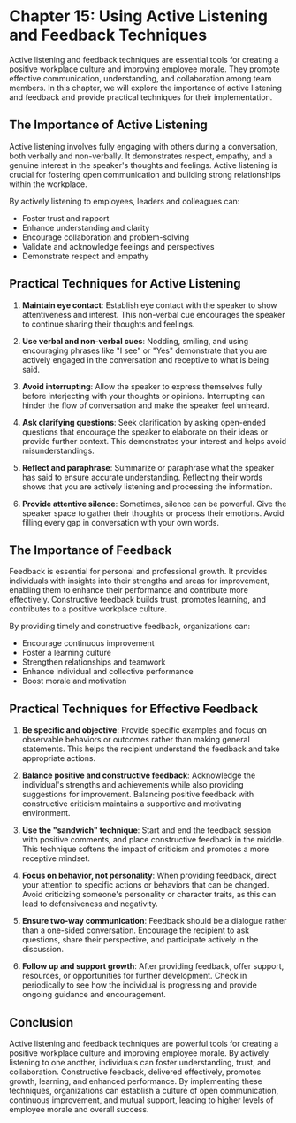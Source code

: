 Chapter 15: Using Active Listening and Feedback Techniques
==========================================================

Active listening and feedback techniques are essential tools for creating a positive workplace culture and improving employee morale. They promote effective communication, understanding, and collaboration among team members. In this chapter, we will explore the importance of active listening and feedback and provide practical techniques for their implementation.

**The Importance of Active Listening**
--------------------------------------

Active listening involves fully engaging with others during a conversation, both verbally and non-verbally. It demonstrates respect, empathy, and a genuine interest in the speaker's thoughts and feelings. Active listening is crucial for fostering open communication and building strong relationships within the workplace.

By actively listening to employees, leaders and colleagues can:

* Foster trust and rapport
* Enhance understanding and clarity
* Encourage collaboration and problem-solving
* Validate and acknowledge feelings and perspectives
* Demonstrate respect and empathy

**Practical Techniques for Active Listening**
---------------------------------------------

1. **Maintain eye contact**: Establish eye contact with the speaker to show attentiveness and interest. This non-verbal cue encourages the speaker to continue sharing their thoughts and feelings.

2. **Use verbal and non-verbal cues**: Nodding, smiling, and using encouraging phrases like "I see" or "Yes" demonstrate that you are actively engaged in the conversation and receptive to what is being said.

3. **Avoid interrupting**: Allow the speaker to express themselves fully before interjecting with your thoughts or opinions. Interrupting can hinder the flow of conversation and make the speaker feel unheard.

4. **Ask clarifying questions**: Seek clarification by asking open-ended questions that encourage the speaker to elaborate on their ideas or provide further context. This demonstrates your interest and helps avoid misunderstandings.

5. **Reflect and paraphrase**: Summarize or paraphrase what the speaker has said to ensure accurate understanding. Reflecting their words shows that you are actively listening and processing the information.

6. **Provide attentive silence**: Sometimes, silence can be powerful. Give the speaker space to gather their thoughts or process their emotions. Avoid filling every gap in conversation with your own words.

**The Importance of Feedback**
------------------------------

Feedback is essential for personal and professional growth. It provides individuals with insights into their strengths and areas for improvement, enabling them to enhance their performance and contribute more effectively. Constructive feedback builds trust, promotes learning, and contributes to a positive workplace culture.

By providing timely and constructive feedback, organizations can:

* Encourage continuous improvement
* Foster a learning culture
* Strengthen relationships and teamwork
* Enhance individual and collective performance
* Boost morale and motivation

**Practical Techniques for Effective Feedback**
-----------------------------------------------

1. **Be specific and objective**: Provide specific examples and focus on observable behaviors or outcomes rather than making general statements. This helps the recipient understand the feedback and take appropriate actions.

2. **Balance positive and constructive feedback**: Acknowledge the individual's strengths and achievements while also providing suggestions for improvement. Balancing positive feedback with constructive criticism maintains a supportive and motivating environment.

3. **Use the "sandwich" technique**: Start and end the feedback session with positive comments, and place constructive feedback in the middle. This technique softens the impact of criticism and promotes a more receptive mindset.

4. **Focus on behavior, not personality**: When providing feedback, direct your attention to specific actions or behaviors that can be changed. Avoid criticizing someone's personality or character traits, as this can lead to defensiveness and negativity.

5. **Ensure two-way communication**: Feedback should be a dialogue rather than a one-sided conversation. Encourage the recipient to ask questions, share their perspective, and participate actively in the discussion.

6. **Follow up and support growth**: After providing feedback, offer support, resources, or opportunities for further development. Check in periodically to see how the individual is progressing and provide ongoing guidance and encouragement.

**Conclusion**
--------------

Active listening and feedback techniques are powerful tools for creating a positive workplace culture and improving employee morale. By actively listening to one another, individuals can foster understanding, trust, and collaboration. Constructive feedback, delivered effectively, promotes growth, learning, and enhanced performance. By implementing these techniques, organizations can establish a culture of open communication, continuous improvement, and mutual support, leading to higher levels of employee morale and overall success.
